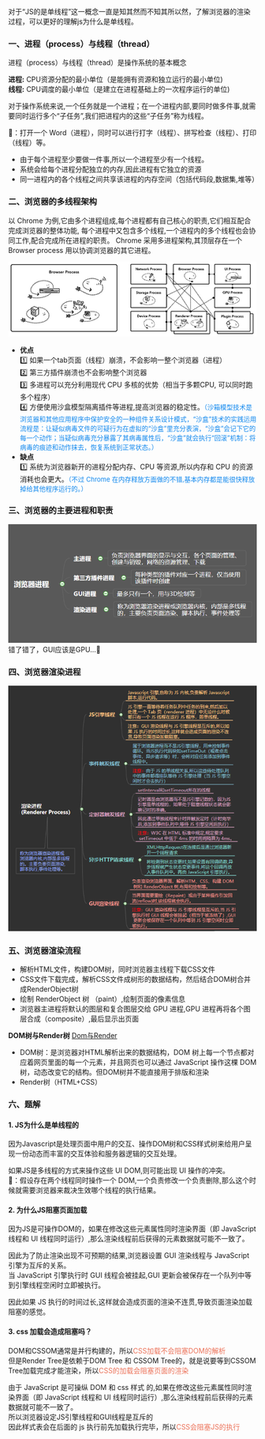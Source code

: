 <!-- [参考文献](https://juejin.im/post/5e143104e51d45414a4715f7)   -->

对于“JS的是单线程”这一概念一直是知其然而不知其所以然，了解浏览器的渲染过程，可以更好的理解js为什么是单线程。  
### 一、进程（process）与线程（thread）  
进程（process）与线程（thread）是操作系统的基本概念  

**进程:** CPU资源分配的最小单位（是能拥有资源和独立运行的最小单位)  
**线程:** CPU调度的最小单位（是建立在进程基础上的一次程序运行的单位)  

对于操作系统来说,一个任务就是一个进程；在一个进程内部,要同时做多件事,就需要同时运行多个“子任务”,我们把进程内的这些“子任务”称为线程。 

:chestnut:：打开一个 Word（进程），同时可以进行打字（线程）、拼写检查（线程）、打印（线程）等。  

- 由于每个进程至少要做一件事,所以一个进程至少有一个线程。
- 系统会给每个进程分配独立的内存,因此进程有它独立的资源
- 同一进程内的各个线程之间共享该进程的内存空间（包括代码段,数据集,堆等） 

### 二、浏览器的多线程架构  
以 Chrome 为例,它由多个进程组成,每个进程都有自己核心的职责,它们相互配合完成浏览器的整体功能,
每个进程中又包含多个线程,一个进程内的多个线程也会协同工作,配合完成所在进程的职责。
Chrome 采用多进程架构,其顶层存在一个 Browser process 用以协调浏览器的其它进程。

![Chrome](../../../.vuepress/imgs/blog/js/browserRender_1.png)  

- **优点**  
:one: 如果一个tab页面（线程）崩溃，不会影响一整个浏览器（进程）  
:two: 第三方插件崩溃也不会影响整个浏览器  
:three: 多进程可以充分利用现代 CPU 多核的优势（相当于多颗CPU, 可以同时跑多个程序）  
:four: 方便使用沙盒模型隔离插件等进程,提高浏览器的稳定性。<font size=2 color=#18e>（沙箱模型技术是浏览器和其他应用程序中保护安全的一种组件关系设计模式，“沙盒”技术的实践运用流程是：让疑似病毒文件的可疑行为在虚拟的“沙盒”里充分表演，“沙盒”会记下它的每一个动作；当疑似病毒充分暴露了其病毒属性后，“沙盒”就会执行“回滚”机制：将病毒的痕迹和动作抹去，恢复系统到正常状态。）</font>  
- **缺点**  
:one: 系统为浏览器新开的进程分配内存、CPU 等资源,所以内存和 CPU 的资源消耗也会更大。<font size=2 color=#18e>（不过 Chrome 在内存释放方面做的不错,基本内存都是能很快释放掉给其他程序运行的。）</font>  

### 三、浏览器的主要进程和职责  

![浏览器主要进程](../../../.vuepress/imgs/blog/js/browserRender_2.png)
错了错了，GUI应该是GPU...🐷

### 四、浏览器渲染进程

![浏览器渲染进程](../../../.vuepress/imgs/blog/js/browserRender_3.png)  

### 五、浏览器渲染流程  
- 解析HTML文件，构建DOM树，同时浏览器主线程下载CSS文件  
- CSS文件下载完成，解析CSS文件成树形的数据结构，然后结合DOM树合并成RenderObject树  
- 绘制 RenderObject 树 （paint）,绘制页面的像素信息  
- 浏览器主进程将默认的图层和复合图层交给 GPU 进程,GPU 进程再将各个图层合成（composite）,最后显示出页面  

**DOM树与Render树**
[Dom与Render](https://blog.csdn.net/heyeqingquan/article/details/78849304)
- DOM树：是浏览器对HTML解析出来的数据结构，DOM 树上每一个节点都对应着网页里面的每一个元素，并且网页也可以通过 JavaScript 操作这棵 DOM 树，动态改变它的结构。但DOM树并不能直接用于排版和渲染  
- Render树（HTML+CSS）

### 六、题解  
#### 1. JS为什么是单线程的  
因为Javascript是处理页面中用户的交互、操作DOM树和CSS样式树来给用户呈现一份动态而丰富的交互体验和服务器逻辑的交互处理。  

如果JS是多线程的方式来操作这些 UI DOM,则可能出现 UI 操作的冲突。  
:chestnut:：假设存在两个线程同时操作一个 DOM,一个负责修改一个负责删除,那么这个时候就需要浏览器来裁决生效哪个线程的执行结果。  

#### 2. 为什么JS阻塞页面加载   
因为JS是可操作DOM的，如果在修改这些元素属性同时渲染界面（即 JavaScript 线程和 UI 线程同时运行）,那么渲染线程前后获得的元素数据就可能不一致了。  

因此为了防止渲染出现不可预期的结果,浏览器设置 GUI 渲染线程与 JavaScript 引擎为互斥的关系。  
当 JavaScript 引擎执行时 GUI 线程会被挂起,GUI 更新会被保存在一个队列中等到引擎线程空闲时立即被执行。  

因此如果 JS 执行的时间过长,这样就会造成页面的渲染不连贯,导致页面渲染加载阻塞的感觉。

#### 3. css 加载会造成阻塞吗？   
DOM和CSSOM通常是并行构建的，所以<font color=#ec7259>CSS加载不会阻塞DOM的解析</font>  
但是Render Tree是依赖于DOM Tree 和 CSSOM Tree的，就是说要等到CSSOM Tree加载完成才能渲染，所以<font color=#ec7259>CSS的加载会阻塞页面的渲染</font>  

由于 JavaScript 是可操纵 DOM 和 css 样式 的,如果在修改这些元素属性同时渲染界面（即 JavaScript 线程和 UI 线程同时运行）,那么渲染线程前后获得的元素数据就可能不一致了。  
所以浏览器设定JS引擎线程和GUI线程是互斥的  
因此样式表会在后面的 js 执行前先加载执行完毕，所以<font color=#ec7259>CSS会阻塞JS的执行</font>









